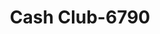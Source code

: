 ---
f_zip-code: 95677
f_state-code: CA
title: Cash Club-6790
f_phone: 916-624-2010
f_city-only: Rocklin
f_address: 6661 Stanford Ranch Rd Ste A Rocklin
f_location-unique-id: '6790'
slug: cash-club-6790
updated-on: '2024-05-30T13:46:58.046Z'
created-on: '2024-05-30T13:36:59.803Z'
published-on: '2024-05-30T13:54:32.469Z'
f_city-state: cms/city/rocklin-ca.md
f_company: cms/company/cash-club.md
f_state: cms/state/california.md
layout: '[payday-loan].html'
tags: payday-loan
---